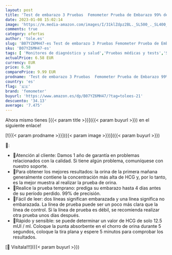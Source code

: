 ```yaml
---
layout: post
title: 'Test de embarazo 3 Pruebas  Femometer Prueba de Embarazo 99% de precisión 12.5mIU / ml'
date: 2023-01-08 15:02:14
image: 'https://m.media-amazon.com/images/I/31klZdpz2BL._SL500_._SL400_.jpg'
comments: true
category: ofertas
author: 'tole.es'
slug: 'B07YZ6MH47-es Test de embarazo 3 Pruebas Femometer Prueba de Embarazo...'
sku: 'B07YZ6MH47-es'
tags: [ 'Monitores de diagnóstico y salud','Pruebas médicas y tests','Salud y cuidado personal','Suministros y equipamiento médico','Tests de embarazo','embarazo','femometer','🇪🇸', ]
actualPrice: 6.58 EUR
currency: EUR
price: 6.58
comparePrice: 9.99 EUR
prodname: 'Test de embarazo 3 Pruebas  Femometer Prueba de Embarazo 99% de precisión 12.5mIU / ml'
country: 'es'
flag: '🇪🇸'
brand: 'femometer'
buyurl: 'https://www.amazon.es/dp/B07YZ6MH47/?tag=tolees-21'
descuento: '34.13'
average: '7.475'
---
```


Ahora mismo tienes [{{< param title >}}]({{< param buyurl >}}) en el siguiente enlace!

[![{{< param prodname >}}]({{< param image >}})]({{< param buyurl >}})

🔎:

- 🤰Atención al cliente: Damos 1 año de garantía en problemas relacionados con la calidad. Si tiene algún problema, comuníquese con nuestro soporte.
- 🤰Para obtener los mejores resultados: la orina de la primera mañana generalmente contiene la concentración más alta de HCG y, por lo tanto, es la mejor muestra al realizar la prueba de orina.
- 🤰Realice la prueba temprano: prediga su embarazo hasta 4 días antes de su período perdido. 99% de precisión.
- 🤰Fácil de leer: dos líneas significan embarazada y una línea significa no embarazada. La línea de prueba puede ser un poco más clara que la línea de control. Si la línea de prueba es débil, se recomienda realizar otra prueba unos días después.
- 🤰Rápido y sensible: se puede determinar un valor de HCG de solo 12.5 mUI / ml. Coloque la punta absorbente en el chorro de orina durante 5 segundos, coloque la tira plana y espere 5 minutos para comprobar los resultados.

[🛒 Visítala!!!]({{< param buyurl >}})
